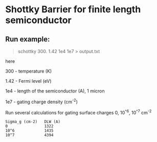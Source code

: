 # Shottky Barrier for finite length semiconductor


## Run example:
> schottky 300. 1.42 1e4 1e7 > output.txt

here

300 - temperature (K)

1.42 - Fermi level (eV)

1e4 - length of the semiconductor (A), 1 micron

1e7 - gating charge density (cm<sup>-2</sup>)

Run several calculations for gating surface charges 0, 10<sup>^6</sup>, 10<sup>^7</sup> cm<sup>-2</sup>
```
Sigma_g (cm-2)   DLW (A)
0                1322
10^6             1435
10^7             4394
```




